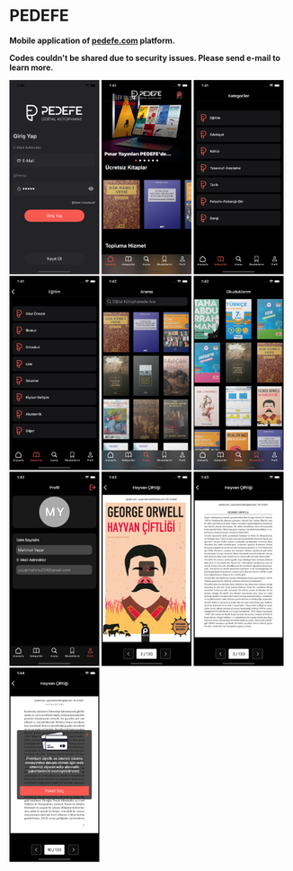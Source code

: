 # PEDEFE

**Mobile application of [pedefe.com](https://pedefe.com) platform.**

**Codes couldn't be shared due to security issues. Please send e-mail to learn more.**

<img src="https://github.com/mahmutyazar/PEDEFE/blob/main/PEDEFE/1.png?raw=true" width="160" height="346"/> <img src="https://github.com/mahmutyazar/PEDEFE/blob/main/PEDEFE/2.png?raw=true" width="160" height="346"/> <img src="https://github.com/mahmutyazar/PEDEFE/blob/main/PEDEFE/3.png?raw=true" width="160" height="346"/> <img src="https://github.com/mahmutyazar/PEDEFE/blob/main/PEDEFE/4.png?raw=true" width="160" height="346"/> <img src="https://github.com/mahmutyazar/PEDEFE/blob/main/PEDEFE/5.png?raw=true" width="160" height="346"/> <img src="https://github.com/mahmutyazar/PEDEFE/blob/main/PEDEFE/6.png?raw=true" width="160" height="346"/> <img src="https://github.com/mahmutyazar/PEDEFE/blob/main/PEDEFE/7.png?raw=true" width="160" height="346"/> <img src="https://github.com/mahmutyazar/PEDEFE/blob/main/PEDEFE/8.png?raw=true" width="160" height="346"/> <img src="https://github.com/mahmutyazar/PEDEFE/blob/main/PEDEFE/9.png?raw=true" width="160" height="346"/> <img src="https://github.com/mahmutyazar/PEDEFE/blob/main/PEDEFE/10.png?raw=true" width="160" height="346"/>









